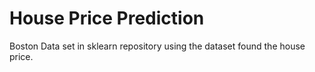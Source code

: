 # House Price Prediction
 Boston Data set in sklearn repository using the dataset found the house price.
